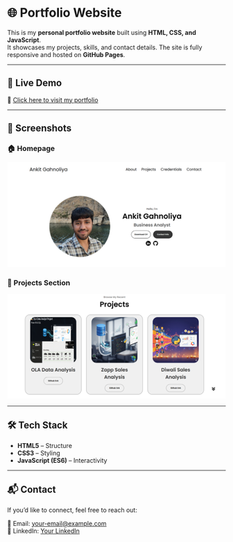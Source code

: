 # 🌐 Portfolio Website

This is my **personal portfolio website** built using **HTML, CSS, and JavaScript**.  
It showcases my projects, skills, and contact details. The site is fully responsive and hosted on **GitHub Pages**.

---

## 🚀 Live Demo
🔗 [Click here to visit my portfolio](https://your-username.github.io/portfolio/)

---

## 📸 Screenshots

### 🏠 Homepage
![Homepage Screenshot](screenshots/homepage.png)

### 💼 Projects Section
![Projects Screenshot](screenshots/projects.png)

---

## 🛠️ Tech Stack
- **HTML5** – Structure  
- **CSS3** – Styling  
- **JavaScript (ES6)** – Interactivity  

---

## 📬 Contact
If you’d like to connect, feel free to reach out:  

📧 Email: your-email@example.com  
💼 LinkedIn: [Your LinkedIn](https://linkedin.com/in/your-profile)  
